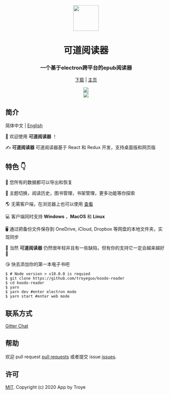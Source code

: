 <div align="center">
  <a href="https://koodo.102410.xyz">
    <img src="https://i.loli.net/2020/03/23/lf49YjXzdxhq2vN.png"  width="80px" height="80px">
  </a>

  <h1 align="center">
    可道阅读器
  </h1>
  <h3 align="center">
    一个基于electron跨平台的epub阅读器
  </h3>

[下载](https://github.com/troyeguo/koodo-reader/releases) | [主页](https://github.com/troyeguo/koodo-reader/)

  <!-- <a href="https://github.com/getgridea/gridea/releases/latest">
    <img src="https://img.shields.io/github/release/getgridea/gridea.svg?style=flat-square" alt="">
  </a>

  <a href="https://github.com/getgridea/gridea/blob/master/LICENSE">
    <img src="https://img.shields.io/github/license/getgridea/gridea.svg?style=flat-square" alt="">
  </a>
  
  <a href="https://github.com/getgridea/gridea/releases/latest">
    <img alt="GitHub All Releases" src="https://img.shields.io/github/downloads/getgridea/gridea/total.svg?color=%2312b886&style=flat-square">
  </a> -->

</div>

<div align="center">
  <img src="https://i.loli.net/2020/03/23/jenEPUIuVJzC6bX.jpg" >
  <br/>
  <img src="https://i.loli.net/2020/03/23/UpVulqMBXRcEtJG.jpg" >
</div>

## 简介

简体中文 | [English](https://github.com/troyeguo/koodo-reader/blob/master/README.md)

<!-- **[CHANGELOG](https://github.com/getgridea/gridea/blob/master/CHANGELOG.md)** -->

👏 欢迎使用 **可道阅读器** ！

✍️ **可道阅读器** 可道阅读器基于 React 和 Redux 开发，支持桌面版和网页版

## 特色 👇

📝 您所有的数据都可以导出和恢复

🌉 主题切换，阅读历史，图书管理，书架管理，更多功能等你探索

🌎 无需客户端，在浏览器上也可以使用 [查看](http://reader.102410.xyz)

💻 客户端同时支持 **Windows** ，**MacOS** 和 **Linux**

🖥 通过把备份文件保存到 OneDrive, iCloud, Dropbox 等网盘的本地文件夹，实现同步

🌱 当然 **可道阅读器** 仍然很年轻并且有一些缺陷，但有你的支持它一定会越来越好 🏃

😘 快去添加你的第一本电子书吧

<!-- ## Development

If you want to contribute code, please check the [Contribution Guide](https://github.com/getgridea/gridea/wiki/%E8%B4%A1%E7%8C%AE%E6%8C%87%E5%8D%97) in advance. -->

```shell
$ # Node version > v10.0.0 is requied
$ git clone https://github.com/troyeguo/koodo-reader
$ cd koodo-reader
$ yarn
$ yarn dev #enter electron mode
$ yarn start #enter web mode
```

## 联系方式

[Gitter Chat](https://gitter.im/koodo-reader/community?utm_source=share-link&utm_medium=link&utm_campaign=share-link)

<!-- ## Example Screenshots

<div align="center">
  <img src="./files/themes.png">
</div> -->

## 帮助

欢迎 pull request [pull requests](https://github.com/troyeguo/koodo-reader/pulls) 或者提交 issue [issues](https://github.com/troyeguo/koodo-reader/issues).

<!-- ## Donation -->

<div>
  <!-- <img src="./files/wechat.png" width="240px"> -->
</div>

## 许可

[MIT](https://github.com/troyeguo/koodo-reader/blob/master/LICENSE). Copyright (c) 2020 App by Troye
